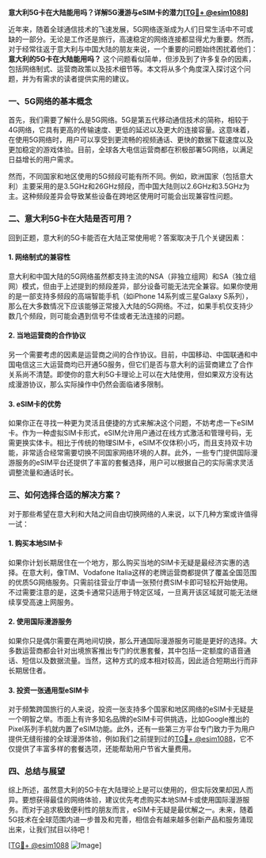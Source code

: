 **意大利5G卡在大陆能用吗？详解5G漫游与eSIM卡的潜力[[TG💪+ @esim1088](https://t.me/s/esim1088)]**

近年来，随着全球通信技术的飞速发展，5G网络逐渐成为人们日常生活中不可或缺的一部分。无论是工作还是旅行，高速稳定的网络连接都显得尤为重要。然而，对于经常往返于意大利与中国大陆的朋友来说，一个重要的问题始终困扰着他们：**意大利的5G卡在大陆能用吗？** 这个问题看似简单，但涉及到了许多复杂的因素，包括网络制式、运营商政策以及技术细节等。本文将从多个角度深入探讨这个问题，并为有需求的读者提供实用的建议。

### 一、5G网络的基本概念

首先，我们需要了解什么是5G网络。5G是第五代移动通信技术的简称，相较于4G网络，它具有更高的传输速度、更低的延迟以及更大的连接容量。这意味着，在使用5G网络时，用户可以享受到更流畅的视频通话、更快的数据下载速度以及更加稳定的游戏体验。目前，全球各大电信运营商都在积极部署5G网络，以满足日益增长的用户需求。

然而，不同国家和地区使用的5G频段可能有所不同。例如，欧洲国家（包括意大利）主要采用的是3.5GHz和26GHz频段，而中国大陆则以2.6GHz和3.5GHz为主。这种频段差异会导致某些设备在跨地区使用时可能会出现兼容性问题。

### 二、意大利5G卡在大陆是否可用？

回到正题，意大利的5G卡能否在大陆正常使用呢？答案取决于几个关键因素：

#### 1. 网络制式的兼容性
意大利和中国大陆的5G网络虽然都支持主流的NSA（非独立组网）和SA（独立组网）模式，但由于上述提到的频段差异，部分设备可能无法完全兼容。如果你使用的是一部支持多频段的高端智能手机（如iPhone 14系列或三星Galaxy S系列），那么在大多数情况下应该能够正常接入大陆的5G网络。不过，如果手机仅支持少数几个频段，则可能会遇到信号不佳或者无法连接的问题。

#### 2. 当地运营商的合作协议
另一个需要考虑的因素是运营商之间的合作协议。目前，中国移动、中国联通和中国电信这三大运营商均已开通5G服务，但它们是否与意大利的运营商建立了合作关系尚不清楚。即使你的意大利5G卡理论上可以在大陆使用，但如果双方没有达成漫游协议，那么实际操作中仍然会面临诸多限制。

#### 3. eSIM卡的优势
如果你正在寻找一种更为灵活且便捷的方式来解决这个问题，不妨考虑一下eSIM卡。作为一种虚拟SIM卡形式，eSIM允许用户通过在线方式激活和管理号码，无需更换实体卡。相比于传统的物理SIM卡，eSIM不仅体积小巧，而且支持双卡功能，非常适合经常需要切换不同国家网络环境的人群。此外，一些专门提供国际漫游服务的eSIM平台还提供了丰富的套餐选择，用户可以根据自己的实际需求灵活调整流量和通话时长。

### 三、如何选择合适的解决方案？

对于那些希望在意大利和大陆之间自由切换网络的人来说，以下几种方案或许值得一试：

#### 1. 购买本地SIM卡
如果你计划长期居住在一个地方，那么购买当地的SIM卡无疑是最经济实惠的选择。在意大利，像TIM、Vodafone Italia这样的老牌运营商都提供了覆盖全国范围的优质5G网络服务。只需前往营业厅申请一张预付费SIM卡即可轻松开始使用。不过需要注意的是，这类卡通常只适用于特定区域，一旦离开该区域就可能无法继续享受高速上网服务。

#### 2. 使用国际漫游服务
如果你只是偶尔需要在两地间切换，那么开通国际漫游服务可能是更好的选择。大多数运营商都会针对出境旅客推出专门的优惠套餐，其中包括一定额度的语音通话、短信以及数据流量。当然，这种方式的成本相对较高，因此适合短期出行而非长期居住者。

#### 3. 投资一张通用型eSIM卡
对于频繁跨国旅行的人来说，投资一张支持多个国家和地区网络的eSIM卡无疑是一个明智之举。市面上有许多知名品牌的eSIM卡可供挑选，比如Google推出的Pixel系列手机就内置了eSIM功能。此外，还有一些第三方平台专门致力于为用户提供无缝衔接的全球漫游体验，例如我们之前提到过的[TG💪+ @esim1088](https://t.me/s/esim1088)，它不仅提供了丰富多样的套餐选项，还能帮助用户节省大量费用。

### 四、总结与展望

综上所述，虽然意大利的5G卡在大陆理论上是可以使用的，但实际效果却因人而异。要想获得最佳的网络体验，建议优先考虑购买本地SIM卡或使用国际漫游服务。而对于追求极致便利性的朋友而言，eSIM卡无疑是最优解之一。未来，随着5G技术在全球范围内进一步普及和完善，相信会有越来越多创新产品和服务涌现出来，让我们拭目以待吧！

[[TG💪+ @esim1088](https://t.me/s/esim1088) ![Image](https://i.postimg.cc/4NQfJmqS/Snipaste-2025-05-13-00-14-12.png)]